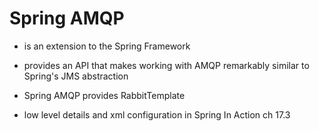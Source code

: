 # Spring AMQP

- is an extension to the Spring Framework

- provides an API that makes working with AMQP remarkably similar to Spring's JMS abstraction

- Spring AMQP provides RabbitTemplate

- low level details and xml configuration in Spring In Action ch 17.3

